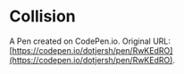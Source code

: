 # Collision

A Pen created on CodePen.io. Original URL: [https://codepen.io/dotjersh/pen/RwKEdRO](https://codepen.io/dotjersh/pen/RwKEdRO).


